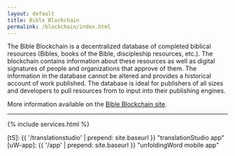 ```yaml
---
layout: default
title: Bible Blockchain
permalink: /blockchain/index.html
---
```


The Bible Blockchain is a decentralized database of completed biblical resources (Bibles, books of the Bible, discipleship resources, etc.). The blockchain contains information about these resources as well as digital signatures of people and organizations that approve of them. The information in the database cannot be altered and provides a historical account of work published. The database is ideal for publishers of all sizes and developers to pull resources from to input into their publishing engines.

More information available on the [Bible Blockchain site](https://github.com/unfoldingWord-dev/BibleBlockchain/blob/master/README.md#bible-blockchain-specification).


* * * * *

{% include services.html %}


[git]: http://www.git-scm.com/
[tS]: {{ '/translationstudio' | prepend: site.baseurl }} "translationStudio app"
[uW-app]:  {{ '/app' | prepend: site.baseurl }} "unfoldingWord mobile app"
